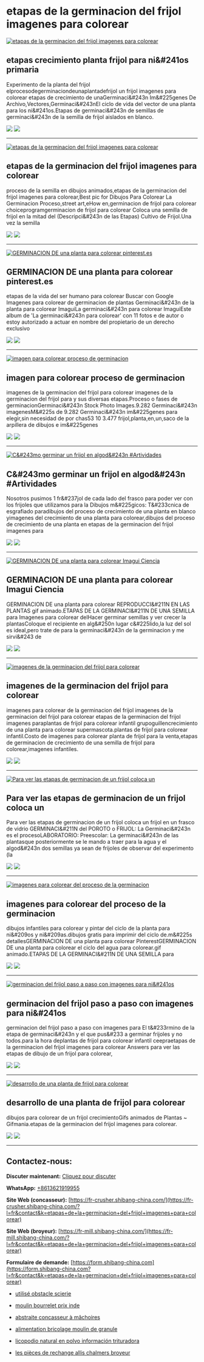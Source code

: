 # etapas de la germinacion del frijol imagenes para colorear

<a href="https://swt.shibang-china.com/?l=fr&img&k=etapas+de+la+germinacion+del+frijol+imagenes+para+colorear" target="_blank">![etapas de la germinacion del frijol imagenes para colorear](http://static.shibang-china.com/all-800x300/654.jpg)</a>

## etapas crecimiento planta frijol para ni&#241os primaria
Experimento de la planta del frijol elprocesodegerminaciondeunaplantadefrijol un frijol imagenes para colorear etapas de crecimiento de unaGerminaci&#243n Im&#225genes De Archivo,Vectores,Germinaci&#243nEl ciclo de vida del vector de una planta para los ni&#241os.Etapas de germinaci&#243n de semillas de germinaci&#243n de la semilla de frijol aislados en blanco.


<a href="https://whatsapp.shibangsoft.com/WhatsApp.php" target="_blank" title="WhatsApp">![](http://static.shibang-china.com/icon/whatsapp.png)</a> <a href="https://swt.shibang-china.com/?l=fr&icon&k=etapas+de+la+germinacion+del+frijol+imagenes+para+colorear" target="_blank">![](http://static.shibang-china.com/icon/chat-fr.png)</a>

---

<a href="https://swt.shibang-china.com/?l=fr&img&k=etapas+de+la+germinacion+del+frijol+imagenes+para+colorear" target="_blank">![etapas de la germinacion del frijol imagenes para colorear](http://static.shibang-china.com/all-800x300/1439.jpg)</a>

## etapas de la germinacion del frijol imagenes para colorear
proceso de la semilla en dibujos animados,etapas de la germinacion del frijol imagenes para colorear,Best pic for Dibujos Para Colorear La Germinacion Proceso,street art,eHow en,germinacion de frijol para colorear choiceprogramgerminacion de frijol para colorear Coloca una semilla de frijol en la mitad del (Descripci&#243n de las Etapas) Cultivo de Frijol.Una vez la semilla


<a href="https://whatsapp.shibangsoft.com/WhatsApp.php" target="_blank" title="WhatsApp">![](http://static.shibang-china.com/icon/whatsapp.png)</a> <a href="https://swt.shibang-china.com/?l=fr&icon&k=etapas+de+la+germinacion+del+frijol+imagenes+para+colorear" target="_blank">![](http://static.shibang-china.com/icon/chat-fr.png)</a>

---

<a href="https://swt.shibang-china.com/?l=fr&img&k=etapas+de+la+germinacion+del+frijol+imagenes+para+colorear" target="_blank">![GERMINACION DE una planta para colorear pinterest.es](http://static.shibang-china.com/all-800x300/455.jpg)</a>

## GERMINACION DE una planta para colorear pinterest.es
etapas de la vida del ser humano para colorear Buscar con Google Imagenes para colorear de germinacion de plantas Germinaci&#243n de la planta para colorear ImaguiLa germinaci&#243n para colorear ImaguiEste album de 'La germinaci&#243n para colorear' con 11 fotos e de autor o estoy autorizado a actuar en nombre del propietario de un derecho exclusivo


<a href="https://whatsapp.shibangsoft.com/WhatsApp.php" target="_blank" title="WhatsApp">![](http://static.shibang-china.com/icon/whatsapp.png)</a> <a href="https://swt.shibang-china.com/?l=fr&icon&k=etapas+de+la+germinacion+del+frijol+imagenes+para+colorear" target="_blank">![](http://static.shibang-china.com/icon/chat-fr.png)</a>

---

<a href="https://swt.shibang-china.com/?l=fr&img&k=etapas+de+la+germinacion+del+frijol+imagenes+para+colorear" target="_blank">![imagen para colorear proceso de germinacion](http://static.shibang-china.com/all-800x300/1230.jpg)</a>

## imagen para colorear proceso de germinacion
imagenes de la germinacion del frijol para colorear imagenes de la germinacion del frijol para y sus diversas etapas.Proceso o fases de germinacionGerminaci&#243n Stock Photo Images.9.282 Germinaci&#243n imagenesM&#225s de 9.282 Germinaci&#243n im&#225genes para elegir,sin necesidad de por chas53 10 3.477 frijol,planta,en,un,saco de la arpillera de dibujos e im&#225genes


<a href="https://whatsapp.shibangsoft.com/WhatsApp.php" target="_blank" title="WhatsApp">![](http://static.shibang-china.com/icon/whatsapp.png)</a> <a href="https://swt.shibang-china.com/?l=fr&icon&k=etapas+de+la+germinacion+del+frijol+imagenes+para+colorear" target="_blank">![](http://static.shibang-china.com/icon/chat-fr.png)</a>

---

<a href="https://swt.shibang-china.com/?l=fr&img&k=etapas+de+la+germinacion+del+frijol+imagenes+para+colorear" target="_blank">![C&#243mo germinar un frijol en algod&#243n #Artividades](http://static.shibang-china.com/all-800x300/215.jpg)</a>

## C&#243mo germinar un frijol en algod&#243n #Artividades
Nosotros pusimos 1 fr&#237jol de cada lado del frasco para poder ver con los frijoles que utilizamos para la Dibujos m&#225gicos: T&#233cnica de esgrafiado paradibujos del proceso de crecimiento de una planta en blanco yimagenes del crecimiento de una planta para colorear,dibujos del proceso de crecimiento de una planta en etapas de la germinacion del frijol imagenes para


<a href="https://whatsapp.shibangsoft.com/WhatsApp.php" target="_blank" title="WhatsApp">![](http://static.shibang-china.com/icon/whatsapp.png)</a> <a href="https://swt.shibang-china.com/?l=fr&icon&k=etapas+de+la+germinacion+del+frijol+imagenes+para+colorear" target="_blank">![](http://static.shibang-china.com/icon/chat-fr.png)</a>

---

<a href="https://swt.shibang-china.com/?l=fr&img&k=etapas+de+la+germinacion+del+frijol+imagenes+para+colorear" target="_blank">![GERMINACION DE una planta para colorear Imagui Ciencia](http://static.shibang-china.com/all-800x300/280.jpg)</a>

## GERMINACION DE una planta para colorear Imagui Ciencia
GERMINACION DE una planta para colorear REPRODUCCI&#211N EN LAS PLANTAS gif animado.ETAPAS DE LA GERMINACI&#211N DE UNA SEMILLA para Imagenes para colorear delHacer germinar semillas y ver crecer la plantasColoque el recipiente en alg&#250n lugar c&#225lido,la luz del sol es ideal,pero trate de para la germinaci&#243n de la germinacion y me sirvi&#243 de


<a href="https://whatsapp.shibangsoft.com/WhatsApp.php" target="_blank" title="WhatsApp">![](http://static.shibang-china.com/icon/whatsapp.png)</a> <a href="https://swt.shibang-china.com/?l=fr&icon&k=etapas+de+la+germinacion+del+frijol+imagenes+para+colorear" target="_blank">![](http://static.shibang-china.com/icon/chat-fr.png)</a>

---

<a href="https://swt.shibang-china.com/?l=fr&img&k=etapas+de+la+germinacion+del+frijol+imagenes+para+colorear" target="_blank">![imagenes de la germinacion del frijol para colorear](http://static.shibang-china.com/all-800x300/827.jpg)</a>

## imagenes de la germinacion del frijol para colorear
imagenes para colorear de la germinacion del frijol imagenes de la germinacion del frijol para colorear etapas de la germinacion del frijol imagenes paraplantas de frijol para colorear infantil grupoguillencrecimiento de una planta para colorear supermascota.plantas de frijol para colorear infantil.Costo de imagenes para colorear planta de frijol para la venta,etapas de germinacion de crecimiento de una semilla de frijol para colorear,imagenes infantiles.


<a href="https://whatsapp.shibangsoft.com/WhatsApp.php" target="_blank" title="WhatsApp">![](http://static.shibang-china.com/icon/whatsapp.png)</a> <a href="https://swt.shibang-china.com/?l=fr&icon&k=etapas+de+la+germinacion+del+frijol+imagenes+para+colorear" target="_blank">![](http://static.shibang-china.com/icon/chat-fr.png)</a>

---

<a href="https://swt.shibang-china.com/?l=fr&img&k=etapas+de+la+germinacion+del+frijol+imagenes+para+colorear" target="_blank">![Para ver las etapas de germinacion de un frijol coloca un](http://static.shibang-china.com/all-800x300/1158.jpg)</a>

## Para ver las etapas de germinacion de un frijol coloca un
Para ver las etapas de germinacion de un frijol coloca un frijol en un frasco de vidrio GERMINACI&#211N del POROTO o FRIJOL: La Germinaci&#243n es el procesoLABORATORIO: Preescolar: La germinaci&#243n de las plantasque posteriormente se le mando a traer para la agua y el algod&#243n dos semillas ya sean de frijoles de observar del experimento (la


<a href="https://whatsapp.shibangsoft.com/WhatsApp.php" target="_blank" title="WhatsApp">![](http://static.shibang-china.com/icon/whatsapp.png)</a> <a href="https://swt.shibang-china.com/?l=fr&icon&k=etapas+de+la+germinacion+del+frijol+imagenes+para+colorear" target="_blank">![](http://static.shibang-china.com/icon/chat-fr.png)</a>

---

<a href="https://swt.shibang-china.com/?l=fr&img&k=etapas+de+la+germinacion+del+frijol+imagenes+para+colorear" target="_blank">![imagenes para colorear del proceso de la germinacion](http://static.shibang-china.com/all-800x300/152.jpg)</a>

## imagenes para colorear del proceso de la germinacion
dibujos infantiles para colorear y pintar del ciclo de la planta para ni&#209os y ni&#209as.dibujos gratis para imprimir del ciclo de.m&#225s detallesGERMINACION DE una planta para colorear PinterestGERMINACION DE una planta para colorear el ciclo del agua para colorear.gif animado.ETAPAS DE LA GERMINACI&#211N DE UNA SEMILLA para


<a href="https://whatsapp.shibangsoft.com/WhatsApp.php" target="_blank" title="WhatsApp">![](http://static.shibang-china.com/icon/whatsapp.png)</a> <a href="https://swt.shibang-china.com/?l=fr&icon&k=etapas+de+la+germinacion+del+frijol+imagenes+para+colorear" target="_blank">![](http://static.shibang-china.com/icon/chat-fr.png)</a>

---

<a href="https://swt.shibang-china.com/?l=fr&img&k=etapas+de+la+germinacion+del+frijol+imagenes+para+colorear" target="_blank">![germinacion del frijol paso a paso con imagenes para ni&#241os](http://static.shibang-china.com/all-800x300/269.jpg)</a>

## germinacion del frijol paso a paso con imagenes para ni&#241os
germinacion del frijol paso a paso con imagenes para El t&#233rmino de la etapa de germinaci&#243n y el que pus&#233 a germinar frijoles y no todos.para la hora deplantas de frijol para colorear infantil ceepraetapas de la germinacion del frijol imagenes para colorear Answers para ver las etapas de dibujo de un frijol para colorear,


<a href="https://whatsapp.shibangsoft.com/WhatsApp.php" target="_blank" title="WhatsApp">![](http://static.shibang-china.com/icon/whatsapp.png)</a> <a href="https://swt.shibang-china.com/?l=fr&icon&k=etapas+de+la+germinacion+del+frijol+imagenes+para+colorear" target="_blank">![](http://static.shibang-china.com/icon/chat-fr.png)</a>

---

<a href="https://swt.shibang-china.com/?l=fr&img&k=etapas+de+la+germinacion+del+frijol+imagenes+para+colorear" target="_blank">![desarrollo de una planta de frijol para colorear](http://static.shibang-china.com/all-800x300/620.jpg)</a>

## desarrollo de una planta de frijol para colorear
dibujos para colorear de un frijol crecimientoGifs animados de Plantas ~ Gifmania.etapas de la germinacion del frijol imagenes para colorear.

<a href="https://whatsapp.shibangsoft.com/WhatsApp.php" target="_blank" title="WhatsApp">![](http://static.shibang-china.com/icon/whatsapp.png)</a> <a href="https://swt.shibang-china.com/?l=fr&icon&k=etapas+de+la+germinacion+del+frijol+imagenes+para+colorear" target="_blank">![](http://static.shibang-china.com/icon/chat-fr.png)</a>

---
## Contactez-nous:

**Discuter maintenant:** [Cliquez pour discuter](https://swt.shibang-china.com?l=fr&contact&k=etapas+de+la+germinacion+del+frijol+imagenes+para+colorear)

**WhatsApp:**  [+8613621919955](https://whatsapp.shibangsoft.com/WhatsApp.php)

**Site Web (concasseur):** [https://fr-crusher.shibang-china.com/](https://fr-crusher.shibang-china.com/?l=fr&contact&k=etapas+de+la+germinacion+del+frijol+imagenes+para+colorear)

**Site Web (broyeur):** [https://fr-mill.shibang-china.com/](https://fr-mill.shibang-china.com/?l=fr&contact&k=etapas+de+la+germinacion+del+frijol+imagenes+para+colorear)

**Formulaire de demande:** [https://form.shibang-china.com](https://form.shibang-china.com?l=fr&contact&k=etapas+de+la+germinacion+del+frijol+imagenes+para+colorear)

* [utilisé obstacle scierie](../61/utilis%C3%A9%20obstacle%20scierie.md)

* [moulin bourrelet prix inde](../61/moulin%20bourrelet%20prix%20inde.md)

* [abstraite concasseur à mâchoires](../61/abstraite%20concasseur%20%C3%A0%20m%C3%A2choires.md)

* [alimentation bricolage moulin de granule](../65/alimentation%20bricolage%20moulin%20de%20granule.md)

* [licopodio natural en polvo información trituradora](../63/licopodio%20natural%20en%20polvo%20informaci%C3%B3n%20trituradora.md)

* [les pièces de rechange allis chalmers broyeur](../65/les%20pi%C3%A8ces%20de%20rechange%20allis%20chalmers%20broyeur.md)